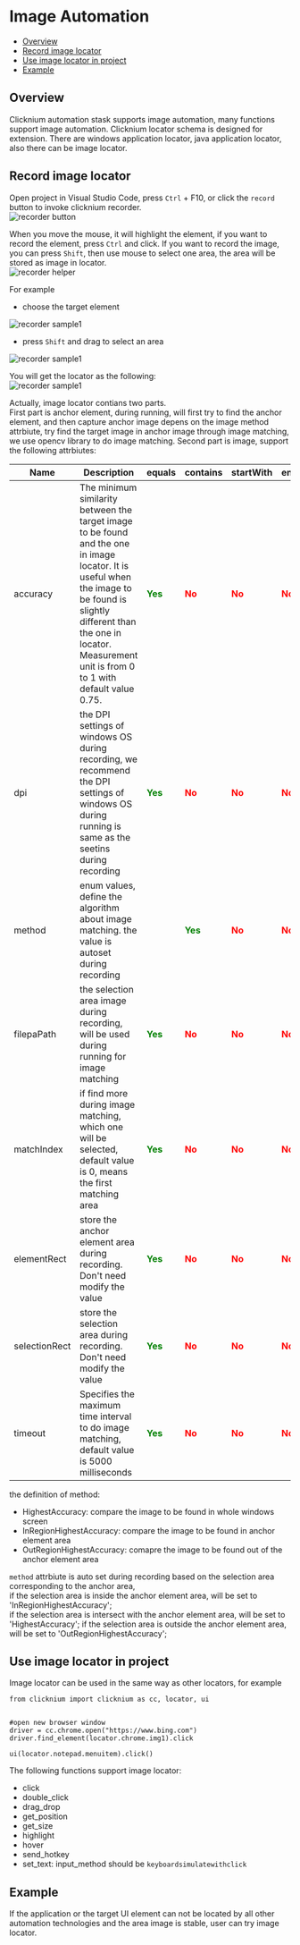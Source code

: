 # Image Automation<!-- {docsify-ignore-all} -->

  - [Overview](#overview)
  - [Record image locator](#record-image-locator)
  - [Use image locator in project](#use-image-locator-in-project)
  - [Example](#example)

## Overview
Clicknium automation stask supports image automation, many functions support image automation.
Clicknium locator schema is designed for extension. There are windows application locator, java application locator, also there can be image locator.

## Record image locator
Open project in Visual Studio Code, press `Ctrl` + F10, or click the `record` button to invoke clicknium recorder.  
![recorder button](../img/recorder.png "locator recorder button")  

When you move the mouse, it will highlight the element, if you want to record the element, press `Ctrl` and click. If you want to record the image, you can press `Shift`, then use mouse to select one area, the area will be stored as image in locator.  
![recorder helper](../img/recorder_help.png)   

For example  
- choose the target element  

![recorder sample1](../img/image_locator_sample1_1.png)  
- press `Shift` and drag to select an area  

![recorder sample1](../img/image_locator_sample1_2.png)  

You will get the locator as the following:  
![recorder sample1](../img/image_locator_sample1_3.png)  

Actually, image locator contians two parts.  
First part is anchor element, during running, will first try to find the anchor element, and then capture anchor image depens on the image method attrbiute, try find the target image in anchor image through image matching, we use opencv library to do image matching. 
Second part is image, support the following attrbiutes:  

| Name      | Description | equals | contains |startWith |endWith |
| ----------- | ----------- |----------- |----------- |----------- |----------- |
| accuracy | The minimum similarity between the target image to be found and the one in image locator. It is useful when the image to be found is slightly different than the one in locator. Measurement unit is from 0 to 1 with default value 0.75. |<font color=Green><B>Yes</B></font>   |<font color=Red><B>No</B></font>|<font color=Red><B>No</B></font>|<font color=Red><B>No</B></font>|
| dpi |  the DPI settings of windows OS during recording, we recommend the DPI settings of windows OS during running is same as the seetins during recording|<font color=Green><B>Yes</B></font>   |<font color=Red><B>No</B></font>|<font color=Red><B>No</B></font>|<font color=Red><B>No</B></font>|
| method | enum values, define the algorithm about image matching.  the value is autoset during recording |  |<font color=Green><B>Yes</B></font>   |<font color=Red><B>No</B></font>|<font color=Red><B>No</B></font>|<font color=Red><B>No</B></font>|
| filepaPath | the selection area image during recording, will be used during running for image matching |<font color=Green><B>Yes</B></font>   |<font color=Red><B>No</B></font>|<font color=Red><B>No</B></font>|<font color=Red><B>No</B></font>|
| matchIndex | if find more during image matching, which one will be selected, default value is 0, means the first matching area |<font color=Green><B>Yes</B></font>   |<font color=Red><B>No</B></font>|<font color=Red><B>No</B></font>|<font color=Red><B>No</B></font>|
| elementRect | store the anchor element area during recording. Don't need modify the value |<font color=Green><B>Yes</B></font>   |<font color=Red><B>No</B></font>|<font color=Red><B>No</B></font>|<font color=Red><B>No</B></font>|
| selectionRect | store the selection area during recording. Don't need modify the value |<font color=Green><B>Yes</B></font>   |<font color=Red><B>No</B></font>|<font color=Red><B>No</B></font>|<font color=Red><B>No</B></font>|
| timeout |Specifies the maximum time interval to do image matching, default value is 5000 milliseconds  |<font color=Green><B>Yes</B></font>   |<font color=Red><B>No</B></font>|<font color=Red><B>No</B></font>|<font color=Red><B>No</B></font>|

the definition of method:
- HighestAccuracy: compare the image to be found in whole windows screen
- InRegionHighestAccuracy: compare the image to be found in anchor element area
- OutRegionHighestAccuracy: comapre the image to be found out of the anchor element area

`method` attrbiute is auto set during recording based on the selection area corresponding to the anchor area,  
if the selection area is inside the anchor element area, will be set to 'InRegionHighestAccuracy';  
if the selection area is intersect with the anchor element area, will be set to 'HighestAccuracy';
if the selection area is outside the anchor element area, will be set to 'OutRegionHighestAccuracy';

## Use image locator in project
Image locator can be used in the same way as other locators, for example  
```
from clicknium import clicknium as cc, locator, ui


#open new browser window
driver = cc.chrome.open("https://www.bing.com")
driver.find_element(locator.chrome.img1).click

ui(locator.notepad.menuitem).click()
```  

The following functions support image locator:
- click
- double_click
- drag_drop
- get_position
- get_size
- highlight
- hover
- send_hotkey
- set_text: input_method should be `keyboardsimulatewithclick`

## Example
If the application or the target UI element can not be located by all other automation technologies and the area image is stable, user can try image locator.